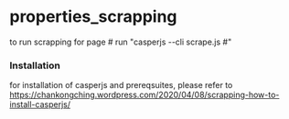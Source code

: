 # properties_scrapping

to run scrapping for page #
run "casperjs --cli scrape.js #"

### Installation
for installation of casperjs and prereqsuites, please refer to
https://chankongching.wordpress.com/2020/04/08/scrapping-how-to-install-casperjs/
